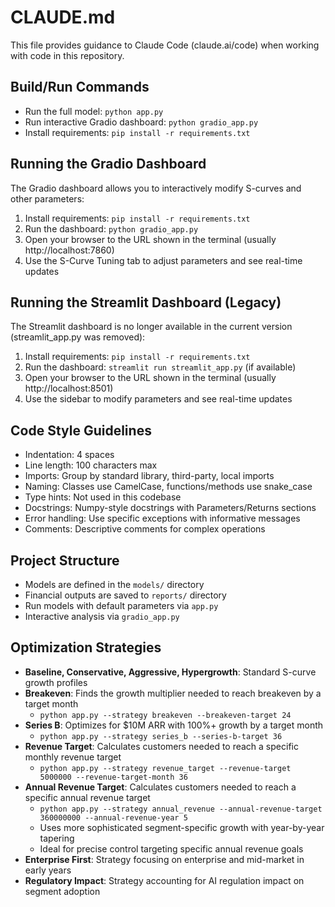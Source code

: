 # CLAUDE.md

This file provides guidance to Claude Code (claude.ai/code) when working with code in this repository.

## Build/Run Commands
- Run the full model: `python app.py`
- Run interactive Gradio dashboard: `python gradio_app.py` 
- Install requirements: `pip install -r requirements.txt`

## Running the Gradio Dashboard
The Gradio dashboard allows you to interactively modify S-curves and other parameters:

1. Install requirements: `pip install -r requirements.txt`
2. Run the dashboard: `python gradio_app.py`
3. Open your browser to the URL shown in the terminal (usually http://localhost:7860)
4. Use the S-Curve Tuning tab to adjust parameters and see real-time updates

## Running the Streamlit Dashboard (Legacy)
The Streamlit dashboard is no longer available in the current version (streamlit_app.py was removed):

1. Install requirements: `pip install -r requirements.txt`
2. Run the dashboard: `streamlit run streamlit_app.py` (if available)
3. Open your browser to the URL shown in the terminal (usually http://localhost:8501)
4. Use the sidebar to modify parameters and see real-time updates

## Code Style Guidelines
- Indentation: 4 spaces
- Line length: 100 characters max
- Imports: Group by standard library, third-party, local imports
- Naming: Classes use CamelCase, functions/methods use snake_case
- Type hints: Not used in this codebase
- Docstrings: Numpy-style docstrings with Parameters/Returns sections
- Error handling: Use specific exceptions with informative messages
- Comments: Descriptive comments for complex operations

## Project Structure
- Models are defined in the `models/` directory
- Financial outputs are saved to `reports/` directory
- Run models with default parameters via `app.py`
- Interactive analysis via `gradio_app.py`

## Optimization Strategies
- **Baseline, Conservative, Aggressive, Hypergrowth**: Standard S-curve growth profiles
- **Breakeven**: Finds the growth multiplier needed to reach breakeven by a target month
  - `python app.py --strategy breakeven --breakeven-target 24`
- **Series B**: Optimizes for $10M ARR with 100%+ growth by a target month
  - `python app.py --strategy series_b --series-b-target 36`
- **Revenue Target**: Calculates customers needed to reach a specific monthly revenue target
  - `python app.py --strategy revenue_target --revenue-target 5000000 --revenue-target-month 36`
- **Annual Revenue Target**: Calculates customers needed to reach a specific annual revenue target
  - `python app.py --strategy annual_revenue --annual-revenue-target 360000000 --annual-revenue-year 5`
  - Uses more sophisticated segment-specific growth with year-by-year tapering
  - Ideal for precise control targeting specific annual revenue goals
- **Enterprise First**: Strategy focusing on enterprise and mid-market in early years
- **Regulatory Impact**: Strategy accounting for AI regulation impact on segment adoption